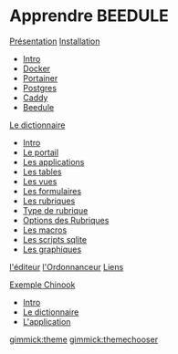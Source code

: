 # Apprendre BEEDULE

[Présentation](presentation/_index.md)
[Installation]()

* [Intro](installation/_index.md)
* [Docker](installation/docker.md)
* [Portainer](installation/portainer.md)
* [Postgres](installation/postgres.md)
* [Caddy](installation/caddy.md)
* [Beedule](installation/beedule.md)

[Le dictionnaire]()

* [Intro](dictionnaire/_index.md)
* [Le portail](dictionnaire/portail.md)
* [Les applications](dictionnaire/application.md)
* [Les tables](dictionnaire/tables.md)
* [Les vues](dictionnaire/vues.md)
* [Les formulaires](dictionnaire/formulaires.md)
* [Les rubriques](dictionnaire/rubriques.md)
* [Type de rubrique](dictionnaire/types-rubrique.md)
* [Options des Rubriques](dictionnaire/options-rubrique.md)
* [Les macros](dictionnaire/macros.md)
* [Les scripts sqlite](dictionnaire/scripts.md)
* [Les graphiques](dictionnaire/chart.md)

[l'éditeur](editeur.md)
[l'Ordonnanceur](ordonnanceur.md)
[Liens](liens.md)

[Exemple Chinook]()

* [Intro](chinook/_index.md)
* [Le dictionnaire](chinook/dictionnaire.md)
* [L'application](chinook/application.md)

[gimmick:theme](flatly)
[gimmick:themechooser](Theme)
